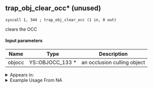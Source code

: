 ## trap_obj_clear_occ* (unused)

`syscall 1, 344 ; trap_obj_clear_occ (1 in, 0 out)`

clears the OCC

#### Input parameters
| Name | Type | Description
|------|------|------------
| objocc   | YS::OBJOCC_133 *   | an occlusion culling object




<details>
	<summary>Appears in:</summary>

</details>

<details>
	<summary>Example Usage From NA</summary>

</details>

